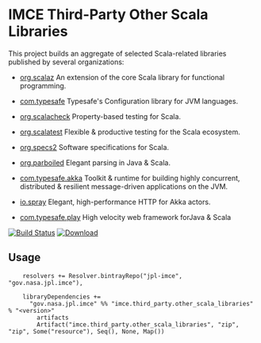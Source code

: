 # IMCE Third-Party Other Scala Libraries

This project builds an aggregate of selected Scala-related libraries published
by several organizations:

- [org.scalaz](https://github.com/scalaz/scalaz) An extension of the core Scala library for functional programming.

- [com.typesafe](https://github.com/typesafehub/config) Typesafe's Configuration library for JVM languages.

- [org.scalacheck](https://scalacheck.org) Property-based testing for Scala.

- [org.scalatest](https://scalatest.org) Flexible & productive testing for the Scala ecosystem.

- [org.specs2](https://etorreborre.github.io/specs2/) Software specifications for Scala.

- [org.parboiled](https://github.com/sirthias/parboiled) Elegant parsing in Java & Scala.

- [com.typesafe.akka](http://akka.io) Toolkit & runtime for building highly concurrent, distributed & resilient message-driven applications on the JVM.

- [io.spray](http://spray.io) Elegant, high-performance HTTP for Akka actors.

- [com.typesafe.play](https://www.playframework.com) High velocity web framework forJava & Scala

[![Build Status](https://travis-ci.org/JPL-IMCE/imce.third_party.other_scala_libraries.svg?branch=master)](https://travis-ci.org/JPL-IMCE/imce.third_party.other_scala_libraries)
[ ![Download](https://api.bintray.com/packages/jpl-imce/gov.nasa.jpl.imce/imce.third_party.other_scala_libraries/images/download.svg) ](https://bintray.com/jpl-imce/gov.nasa.jpl.imce/imce.third_party.other_scala_libraries/_latestVersion)
 
## Usage

```
    resolvers += Resolver.bintrayRepo("jpl-imce", "gov.nasa.jpl.imce"),

    libraryDependencies += 
      "gov.nasa.jpl.imce" %% "imce.third_party.other_scala_libraries" % "<version>"
        artifacts
        Artifact("imce.third_party.other_scala_libraries", "zip", "zip", Some("resource"), Seq(), None, Map())
```